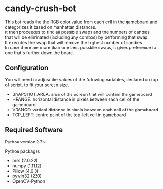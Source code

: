 # candy-crush-bot

This bot reads the the RGB color value from each cell in the gameboard and categorizes it based on manhattan distances.    
It then proceedes to find all possible swaps and the numbers of candies that will be eliminated (including any combos) by performing that swap.    
It executes the swap that will remove the highest number of candies.    
In case there are more than one best possbile swaps, it gives preference to one that's further down the board.  

## Configuration

You will need to adjust the values of the following variables, declared on top of script, to fit your screen size.  

* SNAPSHOT_AREA: area of the screen that will contain the gameboard
* HRANGE: horizontal distance in pixels between each cell of the gameboard
* VRANGE: vertical distance in pixels between each cell of the gameboard
* TOP_LEFT: centre point of the top-left cell in gameboard

## Required Software

Python version 2.7.x  

Python packages  
* mss (2.0.22)
* numpy (1.11.12)
* Pillow (4.0.0)
* pywin32 (220)
* OpenCV-Python
